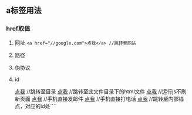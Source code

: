 ## a标签用法

### href取值

1. 网址
````<a href="//google.com">点我</a> //跳转至网站````
3. 路径
4. 伪协议
5. id


    <a href="/a/b/c">点我</a> //跳转至目录
    <a href="index.html">点我</a> //跳转至此文件目录下的html文件
    <a href="javascript:;">点我</a> //运行js不刷新页面
    <a href="kotoriyoshiko@outlook.com">点我</a> //手机直接发邮件
    <a href="13322173473">点我</a> //手机直接打电话
    <a href="# id">点我</a> //跳转至内部锚点，对应的id处````


